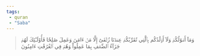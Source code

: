 ```yaml
---
tags: 
 - quran 
 - "Saba"
---
```


> وَمَآ أَمۡوَٰلُكُمۡ وَلَآ أَوۡلَٰدُكُم بِٱلَّتِي تُقَرِّبُكُمۡ عِندَنَا زُلۡفَىٰٓ إِلَّا مَنۡ ءَامَنَ وَعَمِلَ صَٰلِحٗا فَأُوْلَـٰٓئِكَ لَهُمۡ جَزَآءُ ٱلضِّعۡفِ بِمَا عَمِلُواْ وَهُمۡ فِي ٱلۡغُرُفَٰتِ ءَامِنُونَ
